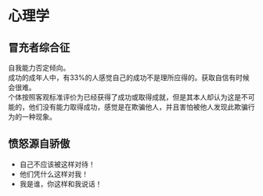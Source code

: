 # 心理学

## 冒充者综合征

自我能力否定倾向。  
成功的成年人中，有33%的人感觉自己的成功不是理所应得的。获取自信有时候会很难。  
个体按照客观标准评价为已经获得了成功或取得成就，但是其本人却认为这是不可能的，他们没有能力取得成功，感觉是在欺骗他人，并且害怕被他人发现此欺骗行为的一种现象。

## 愤怒源自骄傲

* 自己不应该被这样对待！
* 他们凭什么这样对我！
* 我是谁，你这样和我说话！

